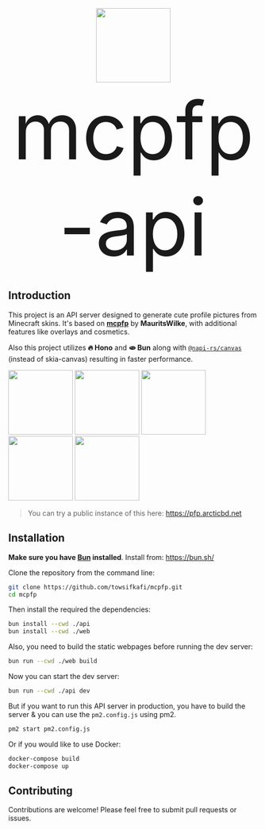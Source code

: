<center>
<img width="150" src="https://github.com/user-attachments/assets/59b82859-ccfa-4b06-ba7a-8160add8fdbf">
<br>
<span style="font-size: 4vh">mcpfp-api</span>
</center>

## Introduction
This project is an API server designed to generate cute profile pictures from Minecraft skins. It's based on [**mcpfp**](https://github.com/MauritsWilke/mcpfp) by **MauritsWilke**, with additional features like overlays and cosmetics.

Also this project utilizes **🔥 Hono** and **🫓 Bun** along with [`@napi-rs/canvas`](https://www.npmjs.com/package/@napi-rs/canvas) (instead of skia-canvas) resulting in faster performance.

<img width="130" src="https://github.com/user-attachments/assets/a4feaa87-09a2-424c-a5f2-36edae1f6a29">
<img width="130" src="https://github.com/user-attachments/assets/6a865eeb-db83-4926-90e2-d4c50b55e1da">
<img width="130" src="https://github.com/user-attachments/assets/75e5be95-57a6-4736-9662-6e91f1950a13">
<img width="130" src="https://github.com/user-attachments/assets/ea91189b-c948-4569-b4e1-88674fb86a38">
<img width="130" src="https://github.com/user-attachments/assets/a9432826-ec91-48d8-87de-af2c5f02dcc2">

> You can try a public instance of this here: https://pfp.arcticbd.net

## Installation
**Make sure you have [Bun](https://bun.sh/) installed**. Install from: https://bun.sh/

Clone the repository from the command line:
```bash
git clone https://github.com/towsifkafi/mcpfp.git
cd mcpfp
```
Then install the required the dependencies:
```bash
bun install --cwd ./api
bun install --cwd ./web
``` 
Also, you need to build the static webpages before running the dev server:
```bash
bun run --cwd ./web build
```

Now you can start the dev server:
```bash
bun run --cwd ./api dev
```

But if you want to run this API server in production, you have to build the server & you can use the `pm2.config.js` using pm2.
```bash
pm2 start pm2.config.js
```
Or if you would like to use Docker:
```bash
docker-compose build
docker-compose up
```
## Contributing
Contributions are welcome! Please feel free to submit pull requests or issues.
